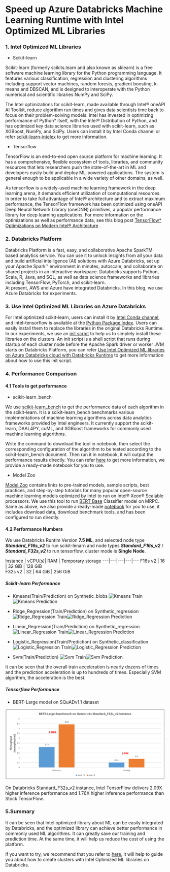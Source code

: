 # Speed up Azure Databricks Machine Learning Runtime with Intel Optimized ML Libraries


### 1. Intel Optimized ML Libraries 

+ Scikit-learn 

Scikit-learn (formerly scikits.learn and also known as sklearn) is a free software machine learning library for the Python programming language. It features various classification, regression and clustering algorithms including support vector machines, random forests, gradient boosting, k-means and DBSCAN, and is designed to interoperate with the Python numerical and scientific libraries NumPy and SciPy.

The Intel optimizations for scikit-learn, made available through Intel® oneAPI AI Toolkit, reduce algorithm run times and gives data scientists time back to focus on their problem-solving models. Intel has invested in optimizing performance of Python* itself, with the Intel® Distribution of Python, and has optimized key data science libraries used with scikit-learn, such as XGBoost, NumPy, and SciPy. Users can install it by Intel Conda channel or refer [scikit-learn-intelex](https://github.com/intel/scikit-learn-intelex#%EF%B8%8F-get-started)  to get more information.

+ Tensorflow 

TensorFlow is an end-to-end open source platform for machine learning. It has a comprehensive, flexible ecosystem of tools, libraries, and community resources that lets researchers push the state-of-the-art in ML and developers easily build and deploy ML-powered applications. The system is general enough to be applicable in a wide variety of other domains, as well.

As tensorflow is a widely-used machine learning framework in the deep learning arena, it demands efficient utilization of computational resources. In order to take full advantage of Intel® architecture and to extract maximum performance, the TensorFlow framework has been optimized using oneAPI Deep Neural Network Library (oneDNN) primitives, a popular performance library for deep learning applications. For more information on the optimizations as well as performance data, see this blog post [TensorFlow* Optimizations on Modern Intel® Architecture](https://software.intel.com/content/www/us/en/develop/articles/tensorflow-optimizations-on-modern-intel-architecture.html) .


### 2. Databricks Platform

Databricks Platform is a fast, easy, and collaborative Apache SparkTM based analytics service. You can use it to unlock insights from all your data and build artificial intelligence (AI) solutions with Azure Databricks, set up your Apache Spark™ environment in minutes, autoscale, and collaborate on shared projects in an interactive workspace. Databricks supports Python, Scala, R, Java, and SQL, as well as data science frameworks and libraries including TensorFlow, PyTorch, and scikit-learn.  
At present, AWS and Azure have integrated Databricks. In this blog, we use Azure Databricks for experiments.


### 3. Use Intel Optimized ML Libraries on Azure Databricks
For Intel optimized scikit-learn, users can install it by [Intel Conda channel](https://anaconda.org/intel/scikit-learn), and intel-tensorflow  is available at the [Python Package Index](https://pypi.org/project/intel-tensorflow/). Users can easily install them to replace the libraries in the original Databricks Runtime. In our experiments, we use an [init script](https://docs.databricks.com/clusters/init-scripts.html) to help us to simplely install these libraries  on the clusters. An init script is a shell script that runs during startup of each cluster node before the Apache Spark driver or worker JVM starts on Databricks Platform, you can refer [Use Intel Optimized ML libraries on Azure Databricks cloud with Databricks Runtime](https://github.com/oap-project/oap-tools/tree/master/dev/integrations/ml/databricks) to get more information about how to use this init script.


### 4. Performance Comparison

#### 4.1 Tools to get performance 
+ scikit-learn_bench

We use [scikit-learn_bench](https://github.com/IntelPython/scikit-learn_bench) to get the performance data of each algorithm in the scikit-learn. It is a scikit-learn_bench benchmarks various implementations of machine learning algorithms across data analytics frameworks provided by Intel engineers.  It currently support the scikit-learn, DAAL4PY, cuML, and XGBoost frameworks for commonly used machine learning algorithms. 

Write the command to download the tool in notebook, then select the corresponding configuration of the algorithm to be tested according to the scikit-learn_bench document. Then run it in notebook, it will output the performance results directly. You can refer [here](https://github.com/oap-project/oap-tools/tree/master/dev/integrations/ml/databricks#run-benchmark_sklearn-notebook) to get more information, we provide a ready-made notebook for you to use.

+ Model Zoo

[Model Zoo](https://github.com/IntelAI/models) contains links to pre-trained models, sample scripts, best practices, and step-by-step tutorials for many popular open-source machine learning models optimized by Intel to run on Intel® Xeon® Scalable processors. We use this tool to run [BERT Base](https://github.com/IntelAI/models/blob/d257a4afaee41c5e59c499895d4ef15aefee2056/benchmarks/language_modeling/tensorflow/bert_base/README.md) Classifier model on MRPC. Same as above, we also provide a ready-made [notebook](https://github.com/oap-project/oap-tools/tree/master/dev/integrations/ml/databricks#run-benchmark_tensorflow-notebook) for you to use, it includes download data, download benchmark tools, and has been configured to run directly.



#### 4.2 Performance Numbers 
We use Databricks Runtim Version **7.5 ML**, and selected node type ***Standard_F16s_v2*** to run scikit-lenarn and node types ***Standard_F16s_v2*** / ***Standard_F32s_v2*** to run tensorflow,  cluster mode is **Single Node**.

Instance |	vCPU(s)|	RAM	| Temporary storage
---|---|---|---|---
F16s v2 |	16	| 32 GiB	| 128 GiB	
F32s v2	|	32	|	64 GiB	|	256 GiB


##### Scikit-learn Performance
+ Kmeans(Train/Prediction) on Synthetic_blobs
  ![Kmeans Train](imgs/t_kmeans.png)![Kmeans Prediction](imgs/p_kmeans.png) 


+ Ridge_Regression(Train/Prediction) on Synthetic_regression
  ![Ridge_Regression Train](imgs/t_ridge_regression.png)![Ridge_Regression Prediction](imgs/p_ridge_regression.png) 


+ Linear_Regression(Train/Prediction) on Synthetic_regression
  ![Linear_Regression Train](imgs/t_linear_regression.png)![Linear_Regression Prediction](imgs/p_linear_regression.png) 

+ Logistic_Regression(Train/Prediction) on Synthetic_classification
  ![Logistic_Regression Train](imgs/t_logistic_regression.png)![Logistic_Regression Prediction](imgs/p_logistic_regression.png) 

+ Svm(Train/Prediction) 
  ![Svm Train](imgs/t_svm.png)![Svm Prediction](imgs/p_svm.png) 

It can be seen that the overall train acceleration is nearly dozens of times and the prediction acceleration is 
up to hundreds of times. Especially SVM algorithm, the acceleration is the best.


##### Tensorflow Performance

+ BERT-Large model on SQuADv1.1 dataset

![BERT-Large-Benchmark](imgs/BERT-Large-F32s_v2.png) 

On Databricks Standard_F32s_v2 instance, Intel TensorFlow delivers 2.09X higher inference performance and 1.76X higher inference performance than Stock TensorFlow.


### 5.Summary

It can be seen that Intel optimized library about ML can be easily integrated by Databricks, and the optimized library can achieve better performance in commonly used ML algorithms. It can greatly save our training and prediction time. At the same time, it will help us reduce the cost of using the platform. 

If you want to try, we recommend that you refer to [here](https://github.com/oap-project/oap-tools/tree/master/dev/integrations/ml/databricks#run-benchmark_tensorflow-notebook), it will help to guide you about how to create clusters with Intel Optimized ML libraries on Databricks. 



